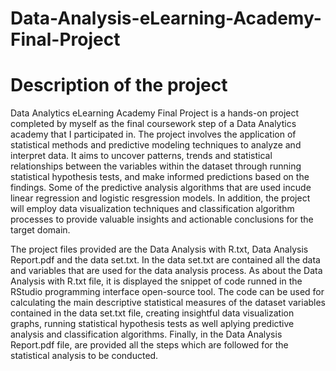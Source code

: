 # Data-Analysis-eLearning-Academy-Final-Project
# Description of the project
Data Analytics eLearning Academy Final Project is a hands-on project completed by myself as the final coursework step of a Data Analytics academy that I participated in. The project involves the application of statistical methods and predictive modeling techniques to analyze and interpret data. It aims to uncover patterns, trends and statistical relationships between the variables within the dataset through running statistical hypothesis tests, and make informed predictions based on the findings. Some of the predictive analysis algorithms that are used incude linear regression and logistic resgression models. In addition, the project will employ data visualization techniques and classification algorithm processes to provide valuable insights and actionable conclusions for the target domain. 

The project files provided are the Data Analysis with R.txt, Data Analysis Report.pdf and the data set.txt. 
In the data set.txt are contained all the data and variables that are used for the data analysis process. 
As about the Data Analysis with R.txt file, it is displayed the snippet of code runned in the RStudio programming interface open-source tool. The code can be used for calculating the main descriptive statistical measures of the dataset variables contained in the data set.txt file, creating insightful data visualization graphs, running statistical hypothesis tests as well aplying predictive analysis and classification algorithms.
Finally, in the Data Analysis Report.pdf file, are provided all the steps which are followed for the statistical analysis to be conducted. 
